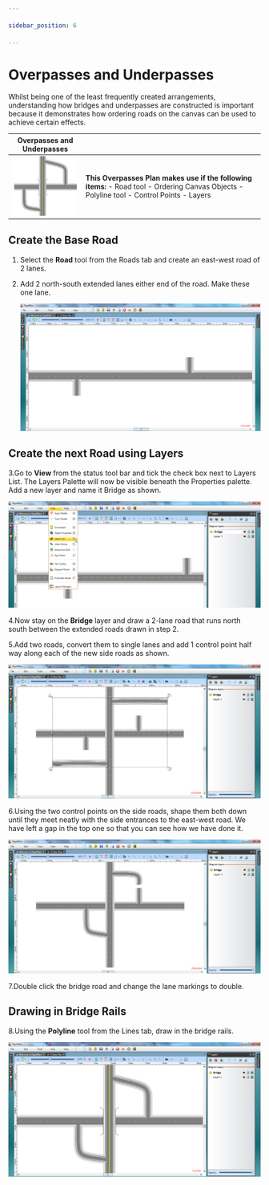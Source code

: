 ```yaml
---

sidebar_position: 6

---
```

# Overpasses and Underpasses

Whilst being one of the least frequently created arrangements, understanding how bridges and underpasses are constructed is important because it demonstrates how ordering roads on the canvas can be used to achieve certain effects.

|Overpasses and Underpasses                                     |             |
|---------------------------------------------------------------|-------------|
|![Overpasses_and_Underpasses_table](./assets/Overpasses_and_Underpasses_table.png)  | **This Overpasses Plan makes use if the following items:** - Road tool  - Ordering Canvas Objects  - Polyline tool  - Control Points  - Layers               |

## Create the Base Road

1. Select the **Road** tool from the Roads tab and create an east-west road of 2 lanes.

2. Add 2 north-south extended lanes either end of the road. Make these one lane.

   ![Overpasses_and_Underpasses_steps_1_and_2](./assets/Overpasses_and_Underpasses_steps_1_and_2.png)

## Create the next Road using Layers

3.Go to **View** from the status tool bar and tick the check box next to Layers List. The Layers Palette will now be visible beneath the Properties palette. Add a new layer and name it Bridge as shown.

   ![Overpasses_and_Underpasses_step_3](./assets/Overpasses_and_Underpasses_step_3.png)

4.Now stay on the **Bridge** layer and draw a 2-lane road that runs north south between the extended roads drawn in step 2.

5.Add two roads, convert them to single lanes and add 1 control point half way along each of the new side roads as shown.

   ![Overpasses_and_Underpasses_steps_4_and_5](./assets/Overpasses_and_Underpasses_steps_4_and_5.png)

6.Using the two control points on the side roads, shape them both down until they meet neatly with the side entrances to the east-west road. We have left a gap in the top one so that you can see how we have done it.

   ![Overpasses_and_Underpasses_step_6](./assets/Overpasses_and_Underpasses_step_6.png)

7.Double click the bridge road and change the lane markings to double.

## Drawing in Bridge Rails

8.Using the **Polyline** tool from the Lines tab, draw in the bridge rails.

   ![Overpasses_and_Underpasses_steps_7_and_8](./assets/Overpasses_and_Underpasses_steps_7_and_8.png)
